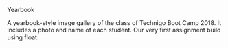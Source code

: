 Yearbook

A yearbook-style image gallery of the class of Technigo Boot Camp 2018. It includes a photo and name of each student. Our very first assignment build using float.

